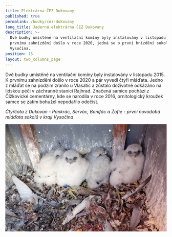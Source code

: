 ```yaml
---
title: Elektrárna ČEZ Dukovany
published: true
permalink: /budky/cez-dukovany
long_title: Jaderná elektrárna ČEZ Dukovany
description: >-
  Dvě budky umístěné na ventilační komíny byly instalovány v listopadu 2015. K
  prvnímu zahnízdění došlo v roce 2020, jedná se o první hnízdění sokolů v kraji
  Vysočina. 
position: 15
layout: two_columns_page
---
```

Dvě budky umístěné na ventilační komíny byly instalovány v listopadu 2015. K prvnímu zahnízdění došlo v roce 2020 a pár vyvedl čtyři mláďata. Jedno z mláďat se na podzim zranilo u Vlasatic a zůstalo doživotně odkázáno na lidskou péči v záchranné stanici Rajhrad. Značená samice pochází z Čížkovické cementárny, kde se narodila v roce 2016, ornitologický kroužek samce se zatím bohužel nepodařilo odečíst.



_Čtyřčata z Dukovan - Pankrác, Servác, Bonifác a Žofie - první novodobá mláďata sokolů v kraji Vysočina_

![](/media/p5120008_620.jpg)
